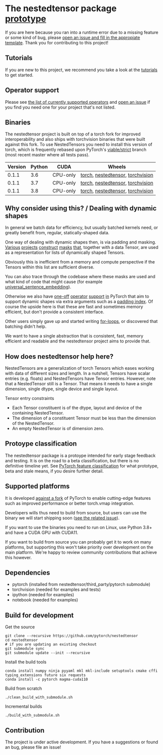 # The nestedtensor package [prototype](https://pytorch.org/blog/pytorch-feature-classification-changes/#prototype)

If you are here because you ran into a runtime error due to a missing feature or some kind of bug, please [open an issue and fill in the appropiate template](https://github.com/pytorch/nestedtensor/issues/new/choose). Thank you for contributing to this project!

## Tutorials

If you are new to this project, we recommend you take a look at the [tutorials](https://github.com/pytorch/nestedtensor/tree/master/tutorials) to get started.

## Operator support

Please see [the list of currently supported operators](https://github.com/pytorch/nestedtensor/blob/master/nestedtensor/csrc/README.md) and [open an issue](https://github.com/pytorch/nestedtensor/issues/new/choose) if you find you need one for your project that's not listed.

## Binaries

The nestedtensor project is built on top of a torch fork for improved interoperability and also ships with torchvision binaries that were built against this fork. To use NestedTensors you need to install this version of torch, which is frequently rebased upon PyTorch's [viable/strict](https://github.com/pytorch/pytorch/tree/viable/strict) branch (most recent master where all tests pass).

| Version | Python | CUDA | Wheels |
| --- | ---- | ------ | ---- |
| 0.1.1 | 3.6 | CPU-only | [torch](https://download.pytorch.org/nestedtensor/whl/nightly/cpu/py3.6/torch-1.8.0_nestedtensor_0.1.1_cpu-cp36-cp36m-linux_x86_64.whl), [nestedtensor](https://download.pytorch.org/nestedtensor/whl/nightly/cpu/py3.6/nestedtensor-0.1.1_cpu-cp36-cp36m-linux_x86_64.whl), [torchvision](https://download.pytorch.org/nestedtensor/whl/nightly/cpu/py3.6/torchvision-0.1.1_cpu-cp36-cp36m-linux_x86_64.whl) |
| 0.1.1 | 3.7 | CPU-only | [torch](https://download.pytorch.org/nestedtensor/whl/nightly/cpu/py3.7/torch-1.8.0_nestedtensor_0.1.1_cpu-cp37-cp37m-linux_x86_64.whl), [nestedtensor](https://download.pytorch.org/nestedtensor/whl/nightly/cpu/py3.7/nestedtensor-0.1.1_cpu-cp37-cp37m-linux_x86_64.whl), [torchvision](https://download.pytorch.org/nestedtensor/whl/nightly/cpu/py3.7/torchvision-0.1.1_cpu-cp37-cp37m-linux_x86_64.whl) |
| 0.1.1 | 3.8 | CPU-only | [torch](https://download.pytorch.org/nestedtensor/whl/nightly/cpu/py3.8/torch-1.8.0_nestedtensor_0.1.1_cpu-cp38-cp38m-linux_x86_64.whl), [nestedtensor](https://download.pytorch.org/nestedtensor/whl/nightly/cpu/py3.8/nestedtensor-0.1.1_cpu-cp38-cp38m-linux_x86_64.whl), [torchvision](https://download.pytorch.org/nestedtensor/whl/nightly/cpu/py3.8/torchvision-0.1.1_cpu-cp38-cp38m-linux_x86_64.whl) |

## Why consider using this? / Dealing with dynamic shapes

In general we batch data for efficiency, but usually batched kernels need, or greatly benefit from, regular, statically-shaped data.

One way of dealing with dynamic shapes then, is via padding and masking.
[Various](https://github.com/pytorch/fairseq/blob/54b934417d95baa1b0076089c61bde32728e34cf/fairseq/data/audio/raw_audio_dataset.py#L92)
[projects](https://github.com/facebookresearch/ParlAI/blob/8200396cdd08cfd26b01fe52b4a3bd0654081182/parlai/agents/drqa/utils.py#L143)
[construct](https://github.com/facebookresearch/detr/blob/4e1a9281bc5621dcd65f3438631de25e255c4269/util/misc.py#L306)
[masks](https://github.com/pytorch/vision/blob/24f16a338391d6f45aa6291c48eb6d5513771631/references/detection/utils.py#L102)
[that](https://github.com/pytorch/audio/blob/3250d3df168c956389bd16956aa458ce111570d0/examples/pipeline_wav2letter/datasets.py#L90), together with a data Tensor, are used as a representation for lists of dynamically shaped Tensors.

Obviously this is inefficient from a memory and compute perspective if the Tensors within this list are sufficient diverse.

You can also trace through the codebase where these masks are used and what kind of code that might cause (for example [universal_sentence_embedding](https://github.com/facebookresearch/ParlAI/blob/8200396cdd08cfd26b01fe52b4a3bd0654081182/parlai/agents/drqa/utils.py#L143)).

Otherwise we also have 
[one-off](https://pytorch.org/docs/master/generated/torch.nn.utils.rnn.pack_padded_sequence.html?highlight=pack_padded_sequence)
[operator](https://pytorch.org/docs/master/generated/torch.nn.CrossEntropyLoss.html#torch.nn.CrossEntropyLoss)
[support](https://pytorch.org/docs/master/generated/torch.nn.MultiheadAttention.html#torch.nn.MultiheadAttention)
[in](https://pytorch.org/docs/master/generated/torch.nn.EmbeddingBag.html#torch.nn.EmbeddingBag) 
PyTorch that aim to support dynamic shapes via extra arguments such as a
[padding index](https://pytorch.org/docs/master/generated/torch.nn.CrossEntropyLoss.html#torch.nn.CrossEntropyLoss).
Of course the upside here is that these are fast and sometimes memory efficient, but don't provide a consistent interface.

Other users simply gave up and started writing [for-loops](https://github.com/pytorch/vision/blob/1aef87d01eec2c0989458387fa04baebcc86ea7b/torchvision/models/detection/transform.py#L97), or discovered that batching didn't help.

We want to have a single abstraction that is consistent, fast, memory efficient and readable and the nestedtensor project aims to provide that.

## How does nestedtensor help here?

NestedTensors are a generalization of torch Tensors which eases working with data of different sizes and length. 
In a nutshell, Tensors have scalar entries (e.g. floats) and NestedTensors have Tensor entries. However, note that
a NestedTensor still is a Tensor. That means it needs to have a single dimension, single dtype, single device and single layout.

 Tensor entry constraints
 - Each Tensor constituent is of the dtype, layout and device of the containing NestedTensor.
 - The dimension of a constituent Tensor must be less than the dimension of the NestedTensor. 
 - An empty NestedTensor is of dimension zero.

## Protoype classification

The nestedtensor package is a protoype intended for early stage feedback and testing. It is on the road to a beta classification, but there is no definitive timeline yet. See [PyTorch feature classification](https://pytorch.org/docs/stable/index.html) for what prototype, beta and stale means, if you desire further detail.

## Supported platforms

It is developed [against a fork](https://github.com/cpuhrsch/pytorchnestedtensor) of PyTorch to enable cutting-edge features such as improved performance or better torch.vmap integration.

Developers wills thus need to build from source, but users can use the binary we will start shipping soon ([see the related issue](https://github.com/pytorch/nestedtensor/issues/262)).

If you want to use the binaries you need to run on Linux, use Python 3.8+ and have a CUDA GPU with CUDA11.

If you want to build from source you can probably get it to work on many platforms, but supporting this won't take priority over development on the main platform. We're happy to review community contributions that achieve this however.

## Dependencies

- pytorch (installed from nestedtensor/third_party/pytorch submodule)
- torchvision (needed for examples and tests)
- ipython (needed for examples)
- notebook (needed for examples)

## Build for development

Get the source

```
git clone --recursive https://github.com/pytorch/nestedtensor
cd nestedtensor
# if you are updating an existing checkout
git submodule sync
git submodule update --init --recursive
```

Install the build tools

```
conda install numpy ninja pyyaml mkl mkl-include setuptools cmake cffi typing_extensions future six requests
conda install -c pytorch magma-cuda110
```

Build from scratch
```
./clean_build_with_submodule.sh
```

Incremental builds
```
./build_with_submodule.sh
```


## Contribution
The project is under active development. If you have a suggestions or found an bug, please file an issue!
